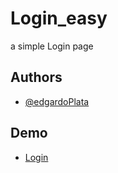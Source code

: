 # Login_easy

a simple Login page

## Authors

- [@edgardoPlata](https://github.com/edgardoPlata)

## Demo

- [Login](https://edgardoplata.github.io/Login_easy/)
